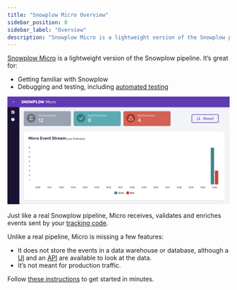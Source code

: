 ```yaml
---
title: "Snowplow Micro Overview"
sidebar_position: 0
sidebar_label: "Overview"
description: "Snowplow Micro is a lightweight version of the Snowplow pipeline that’s great for getting familiar with Snowplow, debugging and testing."
---
```


[Snowplow Micro](https://github.com/snowplow-incubator/snowplow-micro) is a lightweight version of the Snowplow pipeline. It’s great for:
* Getting familiar with Snowplow
* Debugging and testing, including [automated testing](/docs/data-product-studio/data-quality/failed-events/testing-and-qa-workflows/set-up-automated-testing-with-snowplow-micro/index.md)

![Snowplow Micro UI](../images/overview.png)

Just like a real Snowplow pipeline, Micro receives, validates and enriches events sent by your [tracking code](/docs/sources/trackers/index.md).

Unlike a real pipeline, Micro is missing a few features:
* It does not store the events in a data warehouse or database, although a [UI](/docs/data-product-studio/data-quality/snowplow-micro/ui/index.md) and an [API](/docs/pipeline-components-and-applications/snowplow-micro/api/index.md) are available to look at the data.
* It’s not meant for production traffic.

Follow [these instructions](/docs/data-product-studio/data-quality/snowplow-micro/basic-usage/index.md) to get started in minutes.
